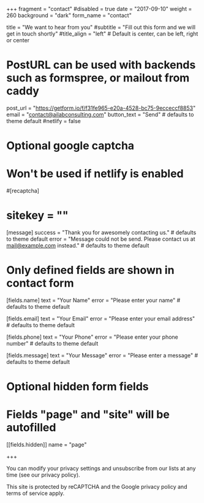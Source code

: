 +++
fragment = "contact"
#disabled = true
date = "2017-09-10"
weight = 260
background = "dark"
form_name = "contact"

title = "We want to hear from you"
#subtitle  = "Fill out this form and we will get in touch shortly"
#title_align = "left" # Default is center, can be left, right or center

# PostURL can be used with backends such as formspree, or mailout from caddy
post_url = "https://getform.io/f/f31fe965-e20a-4528-bc75-9ecceccf8853"
email = "contact@ailabconsulting.com"
button_text = "Send" # defaults to theme default
#netlify = false

# Optional google captcha
# Won't be used if netlify is enabled
#[recaptcha]
#  sitekey = ""

[message]
  success = "Thank you for awesomely contacting us." # defaults to theme default
  error = "Message could not be send. Please contact us at mail@example.com instead." # defaults to theme default

# Only defined fields are shown in contact form
[fields.name]
  text = "Your Name"
  error = "Please enter your name" # defaults to theme default

[fields.email]
  text = "Your Email"
  error = "Please enter your email address" # defaults to theme default

[fields.phone]
  text = "Your Phone"
  error = "Please enter your phone number" # defaults to theme default

[fields.message]
  text = "Your Message"
  error = "Please enter a message" # defaults to theme default

# Optional hidden form fields
# Fields "page" and "site" will be autofilled
[[fields.hidden]]
  name = "page"

+++


You can modify your privacy settings and unsubscribe from our lists at any time (see our privacy policy).

This site is protected by reCAPTCHA and the Google privacy policy and terms of service apply.
